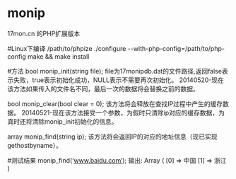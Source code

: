 monip
=====
17mon.cn 的PHP扩展版本

#Linux下编译
/path/to/phpize
./configure --with-php-config=/path/to/php-config
make && make install

#方法
bool monip_init(string file);
file为17monipdb.dat的文件路径,返回false表示失败，true表示初始化成功，NULL表示不需要再次初始化。
20140520-现在该方法如果传入的文件名不同，最后一次的数据将会替换之前的数据。

bool monip_clear(bool clear = 0);
该方法将会释放在查找IP过程中产生的缓存数据。
20140521-现在该方法接受一个参数，为假时只清除ip对应的缓存数据，为真时还将清除monip_init初始化的信息。

array monip_find(string ip);
该方法将会返回IP的对应的地址信息（现已实现gethostbyname）。

#测试结果
monip_find(‘www.baidu.com’);
输出:
Array
(
    [0] => 中国
    [1] => 浙江
)
